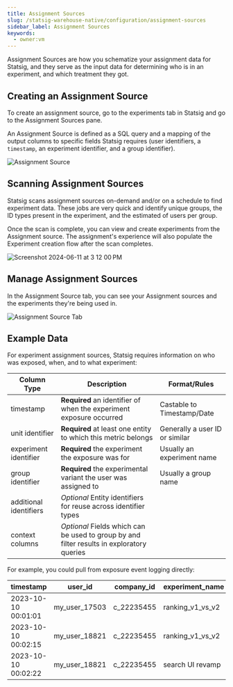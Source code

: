 ```yaml
---
title: Assignment Sources
slug: /statsig-warehouse-native/configuration/assignment-sources
sidebar_label: Assignment Sources
keywords:
  - owner:vm
---
```


Assignment Sources are how you schematize your assignment data for Statsig, and they serve as the input data for determining who is in an experiment, and which treatment they got.

## Creating an Assignment Source

To create an assignment source, go to the experiments tab in Statsig and go to the Assignment Sources pane.

An Assignment Source is defined as a SQL query and a mapping of the output columns to specific fields
Statsig requires (user identifiers, a `timestamp`, an experiment identifier, and a group identifier).

![Assignment Source](https://user-images.githubusercontent.com/102695539/264100295-05d71c64-9b31-4531-b371-03b6cb692446.png)

## Scanning Assignment Sources

Statsig scans assignment sources on-demand and/or on a schedule to find experiment data. These jobs are very quick and identify unique groups, the ID types present in the experiment, and the estimated of users per group.

Once the scan is complete, you can view and create experiments from the Assignment source. The assignment's experience will also populate the Experiment creation flow after the scan completes.

![Screenshot 2024-06-11 at 3 12 00 PM](https://github.com/statsig-io/docs/assets/102695539/87fac269-75bc-4a65-a660-339486605e24)

## Manage Assignment Sources

In the Assignment Source tab, you can see your Assignment sources and the experiments they're being used in.

![Assignment Source Tab](https://user-images.githubusercontent.com/102695539/264100297-c41cd747-089c-4ccf-8b45-b70a1b4e264a.png)

## Example Data

For experiment assignment sources, Statsig requires information on who was exposed, when, and to what experiment:

| Column Type            | Description                                                                               | Format/Rules                   |
| ---------------------- | ----------------------------------------------------------------------------------------- | ------------------------------ |
| timestamp              | **Required** an identifier of when the experiment exposure occurred                       | Castable to Timestamp/Date     |
| unit identifier        | **Required** at least one entity to which this metric belongs                             | Generally a user ID or similar |
| experiment identifier  | **Required** the experiment the exposure was for                                          | Usually an experiment name     |
| group identifier       | **Required** the experimental variant the user was assigned to                            | Usually a group name           |
| additional identifiers | _Optional_ Entity identifiers for reuse across identifier types                           |                                |
| context columns        | _Optional_ Fields which can be used to group by and filter results in exploratory queries |                                |

For example, you could pull from exposure event logging directly:

| timestamp           | user_id       | company_id | experiment_name  | group_name | country |
| ------------------- | ------------- | ---------- | ---------------- | ---------- | ------- |
| 2023-10-10 00:01:01 | my_user_17503 | c_22235455 | ranking_v1_vs_v2 | v1         | US      |
| 2023-10-10 00:02:15 | my_user_18821 | c_22235455 | ranking_v1_vs_v2 | v2         | CA      |
| 2023-10-10 00:02:22 | my_user_18821 | c_22235455 | search UI revamp | control    | CA      |

